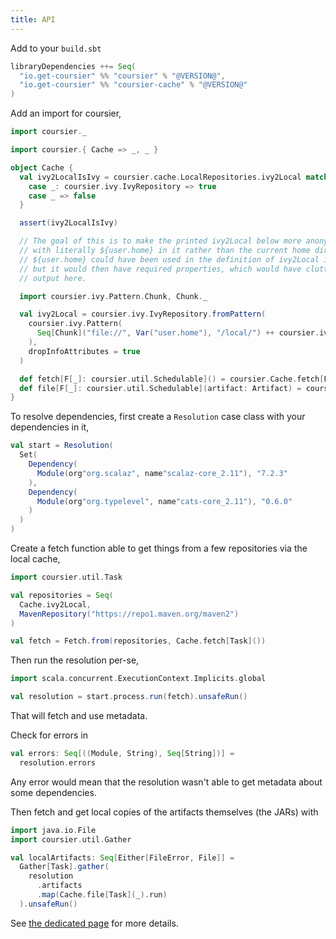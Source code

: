 ```yaml
---
title: API
---
```


Add to your `build.sbt`
```scala
libraryDependencies ++= Seq(
  "io.get-coursier" %% "coursier" % "@VERSION@",
  "io.get-coursier" %% "coursier-cache" % "@VERSION@"
)
```

Add an import for coursier,
```scala mdoc:silent
import coursier._
```

```scala mdoc:passthrough
import coursier.{ Cache => _, _ }
```

```scala mdoc:passthrough
object Cache {
  val ivy2LocalIsIvy = coursier.cache.LocalRepositories.ivy2Local match {
    case _: coursier.ivy.IvyRepository => true
    case _ => false
  }

  assert(ivy2LocalIsIvy)

  // The goal of this is to make the printed ivy2Local below more anonymous,
  // with literally ${user.home} in it rather than the current home dir.
  // ${user.home} could have been used in the definition of ivy2Local itself,
  // but it would then have required properties, which would have cluttered
  // output here.

  import coursier.ivy.Pattern.Chunk, Chunk._

  val ivy2Local = coursier.ivy.IvyRepository.fromPattern(
    coursier.ivy.Pattern(
      Seq[Chunk]("file://", Var("user.home"), "/local/") ++ coursier.ivy.Pattern.default.chunks
    ),
    dropInfoAttributes = true
  )

  def fetch[F[_]: coursier.util.Schedulable]() = coursier.Cache.fetch[F]()
  def file[F[_]: coursier.util.Schedulable](artifact: Artifact) = coursier.Cache.file[F](artifact)
}
```

To resolve dependencies, first create a `Resolution` case class with your dependencies in it,
```scala mdoc:silent
val start = Resolution(
  Set(
    Dependency(
      Module(org"org.scalaz", name"scalaz-core_2.11"), "7.2.3"
    ),
    Dependency(
      Module(org"org.typelevel", name"cats-core_2.11"), "0.6.0"
    )
  )
)
```

Create a fetch function able to get things from a few repositories via the local cache,
```scala mdoc:silent
import coursier.util.Task

val repositories = Seq(
  Cache.ivy2Local,
  MavenRepository("https://repo1.maven.org/maven2")
)

val fetch = Fetch.from(repositories, Cache.fetch[Task]())
```

Then run the resolution per-se,
```scala mdoc:silent
import scala.concurrent.ExecutionContext.Implicits.global

val resolution = start.process.run(fetch).unsafeRun()
```
That will fetch and use metadata.

Check for errors in
```scala mdoc:silent
val errors: Seq[((Module, String), Seq[String])] =
  resolution.errors
```
Any error would mean that the resolution wasn't able to get metadata about some dependencies.

Then fetch and get local copies of the artifacts themselves (the JARs) with
```scala mdoc:silent
import java.io.File
import coursier.util.Gather

val localArtifacts: Seq[Either[FileError, File]] =
  Gather[Task].gather(
    resolution
      .artifacts
      .map(Cache.file[Task](_).run)
  ).unsafeRun()
```

See [the dedicated page](api.md) for more details.

